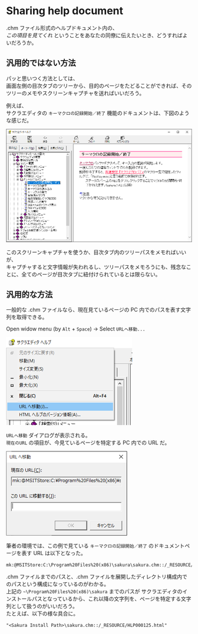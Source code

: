 # Sharing help document

.chm ファイル形式のヘルプドキュメント内の、  
*この項目を見てくれ* ということをあなたの同僚に伝えたいとき、どうすればよいだろうか。  

## 汎用的ではない方法

パッと思いつく方法としては、  
画面左側の目次タブのツリーから、目的のページをたどることができれば、そのツリーのメモやスクリーンキャプチャを送ればいいだろう。  

例えば、  
サクラエディタの `キーマクロの記録開始／終了` 機能のドキュメントは、下図のような感じだ。

![](assets/images/2020-04-23-09-45-09.png)  

このスクリーンキャプチャを使うか、目次タブ内のツリーパスをメモればいいが、  
キャプチャすると文字情報が失われるし、ツリーパスをメモろうにも、残念なことに、全てのページが目次タブに紐付けられているとは限らない。  

## 汎用的な方法

一般的な .chm ファイルなら、現在見ているページの PC 内でのパスを表す文字列を取得できる。  

Open widow menu (by `Alt` + `Space`) -> Select `URLへ移動...`  

![](assets/images/2020-04-23-09-49-05.png)  

`URLへ移動` ダイアログが表示される。  
`現在のURL` の項目が、今見ているページを特定する PC 内での URL だ。  

![](assets/images/2020-04-23-09-51-02.png)


筆者の環境では、この例で見ている `キーマクロの記録開始／終了` のドキュメントページを表す URL は以下となった。  

```
mk:@MSITStore:C:\Program%20Files%20(x86)\sakura\sakura.chm::/_RESOURCE/HLP000125.html
```

.chm ファイルまでのパスと、.chm ファイルを展開したディレクトリ構成内でのパスという構成になっているのがわかる。  
上記の `~\Program%20Files%20(x86)\sakura` までのパスが サクラエディタのインストールパスとなっているから、これ以降の文字列を、ページを特定する文字列として扱うのがいいだろう。  
たとえば、以下の様な具合に。  

```
"<Sakura Install Path>\sakura.chm::/_RESOURCE/HLP000125.html"
```
